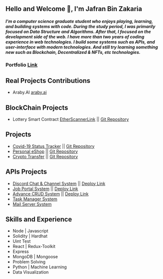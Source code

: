 ## Hello and Welcome 👋, I'm Jafran Bin Zakaria

##### I'm a computer science graduate student who enjoys playing, learning, and building systems with code. During the study period, I was primarily focused on Data Structure and Algorithms. After that, I focused on the development side of the web. I have more than two years of coding experience in web technologies. I build some systems such as APIs, and user-interface with modern technologies. And still try learning something new such as Blockchain, Decentralized & NFTs, etc technologies.

### Portfolio [Link](https://jaifan.github.io/portfolio/)

## Real Projects Contributions
* Araby.AI [araby.ai](https://www.araby.ai)

## BlockChain Projects
* Lottery Smart Contract [EtherScannerLink](https://goerli.etherscan.io/address/0x5c53d8e8F751A406CD24C4BB0f5f33f13d84acF1) || [Git Repository](https://github.com/Jaifan/Lottery-smart-contract)

## Projects 
* [Covid-19 Status Tracker](https://jaifan.github.io/covid-tracking-app/) || [Git Repository](https://github.com/Jaifan/covid-19-tracker)
* [Personal eShop](https://jaifan.github.io/web-commerce/#/) || [Git Repository](https://github.com/Jaifan/web-shop)
* [Crypto Transfer](https://jaifan.github.io/krpto_webapp/) || [Git Repository](https://github.com/Jaifan/Crypto_webApp)

## APIs Projects
* [Discord Chat & Channel System](https://github.com/Jaifan/Discord-Chat-Channel-room-system-API-) || [Deploy Link](https://discord-system-jaifan.herokuapp.com/)
* [Job Portal System](https://github.com/Jaifan/job-api) || [Deploy Link](https://job-api-jaifan.herokuapp.com/)
* [Advance CRUD System](https://github.com/Jaifan/Store-API) || [Deploy Link](https://product-crud-api-jaifan.herokuapp.com/)
* [Task Manager System](https://github.com/Jaifan/Task_Manager)
* [Mail Server System](https://github.com/Jaifan/MailServer) 

## Skills and Experience
* Node | Javascript
* Solidity | Hardhat 
* Uint Test
* React | Redux-Toolkit
* Express
* MongoDB | Mongoose
* Problem Solving
* Python | Machine Learning
* Data Visualization



